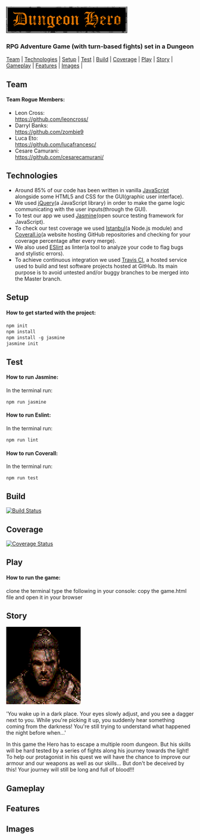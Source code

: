 ![Alt text](/static/images/dh-logo.png?raw=true "dungeon logo")

 ### RPG Adventure Game (with turn-based fights) set in a Dungeon

[Team](#team) | [Technologies](#technologies) | [Setup](#setup) | [Test](#test) | [Build](#build) | [Coverage](#coverage) | [Play](#play) | [Story](#story) | [Gameplay](#gameplay) | [Features](#features) | [Images](#images) |


## Team
#### Team Rogue Members:

* Leon Cross:       <br><a href="https://github.com/leoncross/">https://github.com/leoncross/</a>
* Darryl Banks:     <br><a href="https://github.com/zombie9">https://github.com/zombie9</a>
* Luca Eto:         <br><a href="https://github.com/lucafrancesc/">https://github.com/lucafrancesc/</a>
* Cesare Camurani:  <br><a href="https://github.com/cesarecamurani/">https://github.com/cesarecamurani/</a>

## Technologies

* Around 85% of our code has been written in vanilla <a href="https://github.com/leoncross/">JavaScript</a> alongside some HTML5 and CSS for the GUI(graphic user interface).
* We used <a href="https://jquery.com/">jQuery</a>(a JavaScript library) in order to make the game logic communicating with the user inputs(through the GUI).
* To test our app we used <a href="https://jasmine.github.io/">Jasmine</a>(open source testing framework for JavaScript).
* To check our test coverage we used <a href="https://istanbul.js.org/">Istanbul</a>(a Node.js module) and <a href="https://coveralls.io/">Coverall.io</a>(a website hosting GitHub repositories and checking for your coverage percentage after every merge).
* We also used <a href="https://eslint.org/">ESlint</a> as linter(a tool to analyze your code to flag bugs and stylistic errors).
* To achieve continuous integration we used <a href="https://travis-ci.org/">Travis CI</a>, a hosted service used to build and test software projects hosted at GitHub. Its main purpose is to avoid untested and/or buggy branches to be merged into the Master branch.

## Setup
#### How to get started with the project:
```
npm init
npm install
npm install -g jasmine
jasmine init
```

## Test
#### How to run Jasmine:
In the terminal run:
```
npm run jasmine
```

#### How to run Eslint:
In the terminal run:
```
npm run lint
```

#### How to run Coverall:
In the terminal run:
```
npm run test
```

## Build

[![Build Status](https://travis-ci.com/leoncross/team-rogue.svg?branch=master)](https://travis-ci.com/leoncross/team-rogue)

## Coverage

[![Coverage Status](https://coveralls.io/repos/github/leoncross/team-rogue/badge.svg?branch=master)](https://coveralls.io/github/leoncross/team-rogue?branch=master)

## Play
#### How to run the game:

clone the terminal
type the following in your console:
copy the game.html file and open it in your browser

## Story

![Alt text](/static/images/hero.png?raw=true "hero")

'You wake up in a dark place. Your eyes slowly adjust, and you see a dagger next to you. While you're picking it up,
you suddenly hear something coming from the darkness! You're still trying to understand what happened the night before when...'

In this game the Hero has to escape a multiple room dungeon. But his skills will be hard tested by a series of fights along his journey towards the light!
To help our protagonist in his quest we will have the chance to improve our armour and our weapons as well as our skills...
But don't be deceived by this! Your journey will still be long and full of blood!!!
<!-- In the first room is a monster. If the player successfully defeats this monster (with a turn-based, RPG style combat system), the player will move into the final room where they escape and win the game. -->

## Gameplay

## Features

## Images
